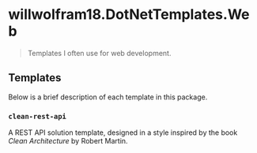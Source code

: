 # willwolfram18.DotNetTemplates.Web
> Templates I often use for web development.

## Templates
Below is a brief description of each template in this package.

### `clean-rest-api`
A REST API solution template, designed in a style inspired by the book _Clean Architecture_ by Robert Martin.